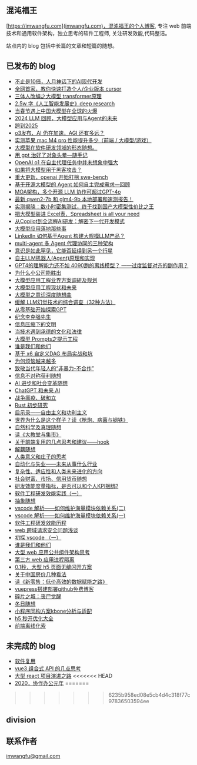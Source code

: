 ## 混沌福王
[https://imwangfu.com](imwangfu.com)，混沌福王的个人博客, 专注 web 前端技术和通用软件架构，独立思考的软件工程师, 关注研发效能,代码整洁。

站点内的 blog 包括中长篇的文章和短篇的随想。

## 已发布的 blog
- [不止是10倍，人月神话下的AI现代开发](https://imwangfu.com/2025/03/_10ai.html)
- [全网首家，教你快速打造个人/企业版本 cursor](https://imwangfu.com/2025/03/cursor.html)
- [三体人改编之大模型 transformer原理](https://imwangfu.com/2025/02/transformer.html)
- [2.5w 字《人工智能发展史》deep research](https://imwangfu.com/2025/02/_25w-deep-research.html)
- [当春节遇上中国大模型在全球的火爆](https://imwangfu.com/2025/02/article-bb7otd.html)
- [2024 LLM 回顾，大模型应用与Agent的未来](https://imwangfu.com/2025/01/review-2024-llm-agent.html)
- [跨到2025](https://imwangfu.com/2025/01/to-2025.html)
- [o3发布、AI 仍在加速，AGI 还有多远？](https://imwangfu.com/2024/12/o3ai-agi.html)
- [实测苹果 mac M4 pro 性能提升多少（前端 / 大模型/游戏）](https://imwangfu.com/2024/12/mac-m4-pro.html)
- [大模型在软件研发领域的形态随想。](https://imwangfu.com/2024/10/article-h8uvbq.html)
- [用 gpt 治好了对象头晕—随手记](https://imwangfu.com/2024/09/gpt.html)
- [OpenAI o1 在自主代理任务中并未想象中强大](https://imwangfu.com/2024/09/openai-o1-agent.html)
- [如果将大模型用于黑客攻击？](https://imwangfu.com/2024/08/llm-hack-atack.html)
- [重大更新，openai 开始打榜 swe-bench](https://imwangfu.com/2024/08/openai-swe-bench.html)
- [基于开源大模型的 Agent 如何自主完成需求—回顾](https://imwangfu.com/2024/08/agent-auto-issue.html)
- [MOA架构，多个开源 LLM 协作可超过GPT-4o](https://imwangfu.com/2024/07/agent-moa.html)
- [最新 qwen2-7b 和 glm4-9b 本地部署和速测报告！](https://imwangfu.com/2024/06/qwen-vs-glm.html)
- [实测揭晓：数小时密集测试，终于找到国产大模型性价比之王](https://imwangfu.com/2024/06/llm-low-price-test.html)
- [把大模型装进 Excel表，Spreadsheet is all your need](https://imwangfu.com/2024/06/spreadsheet-is-all-your-need.html)
- [从Copilot到全流程AI研发：解密下一代开发模式](https://imwangfu.com/2024/06/copilot-workspace.html)
- [大模型应用落地那些事](https://imwangfu.com/2024/05/llm-practice-share.html)
- [LinkedIn 如何基于Agent 构建大规模LLM产品？](https://imwangfu.com/2024/05/linkedin-llm-agent.html)
- [multi-agent 多 Agent 代理协同的三种架构](https://imwangfu.com/2024/05/muti-agent-llm.html)
- [意识是如此罕见，它能否延续到另一个行星](https://imwangfu.com/2024/04/consciousness-beyond-earth.html)
- [自主LLM机器人(Agent)原理和实现](https://imwangfu.com/2024/03/opendevin-source.html)
- [GPT4的理解能力还不如 4090跑的离线模型？ ——过度监督对齐的副作用？](https://imwangfu.com/2024/03/gpt4-translate-problem.html)
- [为什么小公司能胜出](https://imwangfu.com/2024/03/why-small-win.html)
- [大模型应用工程业界方案调研及规划](https://imwangfu.com/2024/03/llm-engineering-survey.html)
- [大模型应用工程现状和未来](https://imwangfu.com/2024/03/llm-engineering-future.html)
- [大模型之意识深度随想曲](https://imwangfu.com/2024/02/random-deepin-llm-think.html)
- [缓解 LLM幻觉技术的综合调查（32种方法）](https://imwangfu.com/2024/01/llm-illusion.html)
- [从零基础开始探索GPT](https://imwangfu.com/2023/12/zore-to-gpt.html)
- [纪念李克强先生](https://imwangfu.com/2023/10/likeqiang.html)
- [信息压缩下的文明](https://imwangfu.com/2023/10/civilization.html)
- [当技术遇到承德的文化和法律](https://imwangfu.com/2023/09/about-chengde.html)
- [大模型 Prompts之提示工程](https://imwangfu.com/2023/09/llm-prmpt-of-cot.html)
- [谁是我们和他们](https://imwangfu.com/2023/09/we-or-them.html)
- [基于 x6 自定义DAG 布局实战和坑](https://imwangfu.com/2023/07/dag-in-x6.html)
- [为何烦恼越来越多](https://imwangfu.com/2023/07/how-to-happy.html)
- [致敬当代年轻人的“非暴力-不合作”](https://imwangfu.com/2023/05/non-cooperation.html)
- [信息不对称获利随想](https://imwangfu.com/2023/04/information-asymmetry.html)
- [AI 进步和社会变革随想](https://imwangfu.com/2023/04/gpt-think-about.html)
- [ChatGPT 和未来 AI](https://imwangfu.com/2023/02/chatgpt-feature.html)
- [战争瘟疫、破和立](https://imwangfu.com/2022/12/plague-and-war.html)
- [Rust 初步研究](https://imwangfu.com/2022/12/rust-start-learn.html)
- [启示录——自由主义和功利主义](https://imwangfu.com/2022/11/talk-to-value.html)
- [世界为什么是这个样子？读《枪炮、病菌与钢铁》](https://imwangfu.com/2022/10/why-world.html)
- [自然科学及真理随想](https://imwangfu.com/2022/10/the-science-thinking.html)
- [读《大教堂与集市》](https://imwangfu.com/2022/09/opensource-culture.html)
- [关于前端复用的几点思考和建议——hook](https://imwangfu.com/2022/09/hook-thinking.html)
- [解耦随想](https://imwangfu.com/2022/08/coupling-thinking.html)
- [人类意义和庄子的思考](https://imwangfu.com/2022/08/human-meaning-zhuangzi.html)
- [自动化与失业——未来从事什么行业](https://imwangfu.com/2022/08/feature-work.html)
- [复杂性、适应性和人类未来进化的方向](https://imwangfu.com/2022/08/the-human-random-thinking.html)
- [社会财富、市场、信用货币随想](https://imwangfu.com/2022/08/the-gdp-random-thinking.html)
- [研发效能度量指标，是否可以和个人KPI捆绑?](https://imwangfu.com/2022/08/can-not-measure-software.html)
- [软件工程研发效能实践（一）](https://imwangfu.com/2022/06/software-efficiency-practice.html)
- [抽象随想](https://imwangfu.com/2022/06/abstract-thinking.html)
- [vscode 解析——如何维护海量模块依赖关系(二)](https://imwangfu.com/2022/05/vscode-di2.html)
- [vscode 解析——如何维护海量模块依赖关系(一)](https://imwangfu.com/2022/05/vscode-di1.html)
- [软件工程研发效能历程](https://imwangfu.com/2022/02/software-efficiency.html)
- [web 跨域请求安全问题浅谈](https://imwangfu.com/2022/01/web-csrf.html)
- [初探 vscode  （一）](https://imwangfu.com/2022/01/vscode-intro-1.html)
- [谁是我们和他们](https://imwangfu.com/2023/09/we-or-them.html)
- [大型 web 应用公共组件架构思考](https://imwangfu.com/2020/06/web-component-plugin-system.html)
- [第三方 web 应用进程隔离](https://imwangfu.com/2020/06/iframe-site-isolation.html)
- [0.1秒，大型 h5 页面无缝闪开方案](https://imwangfu.com/2020/05/h5-optimize-to-second-opening.html)
- [关于中国房价几种看法](https://imwangfu.com/2020/05/think-about-housing-price.html)
- [读《新零售：低价高效的数据赋能之路》](https://imwangfu.com/2020/04/new-retail-think.html)
- [vuepress搭建部署github免费博客](https://imwangfu.com/2020/02/github-pages-vuepress.html)
- [碎片之城：丧尸觉醒](https://imwangfu.com/2023/05/novel-create-by-ai.html)
- [冬日随想](https://imwangfu.com/2020/02/new-years-in-epidemic.html)
- [小程序同构方案kbone分析与适配](https://imwangfu.com/2019/12/kbone-analyze-and-adapter.html)
- [h5 秒开优化大全](https://imwangfu.com/2019/10/hybrid-h5-optimize.html)
- [前端离线化索](https://imwangfu.com/2019/08/web-offline-explore.html)
## 未完成的 blog
- [软件复用](https://imwangfu.com/2022/07/opp-and-reuse.html)
- [vue3 组合式 API 的几点思考](https://imwangfu.com/2021/10/vue3-composition-api-think.html)
- [大型 react 项目演进之路](https://imwangfu.com/2020/02/web-2020.html)
<<<<<<< HEAD
- [2020，协作办公元年](https://imwangfu.com/2020/02/_2019-collaboration-work.html)
=======
>>>>>>> 6235b958ed08e5cb4d4c318f77c97836503594ee
## division


## 联系作者

imwangfu@gmail.com
<!--stackedit_data:
eyJoaXN0b3J5IjpbMTU2MjQ1MDQzMiwxNDg5ODEwNTczLC03Nz
QwNjAwNV19
-->